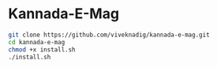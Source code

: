 # Kannada-E-Mag
```bash
git clone https://github.com/viveknadig/kannada-e-mag.git
cd kannada-e-mag
chmod +x install.sh
./install.sh
```

